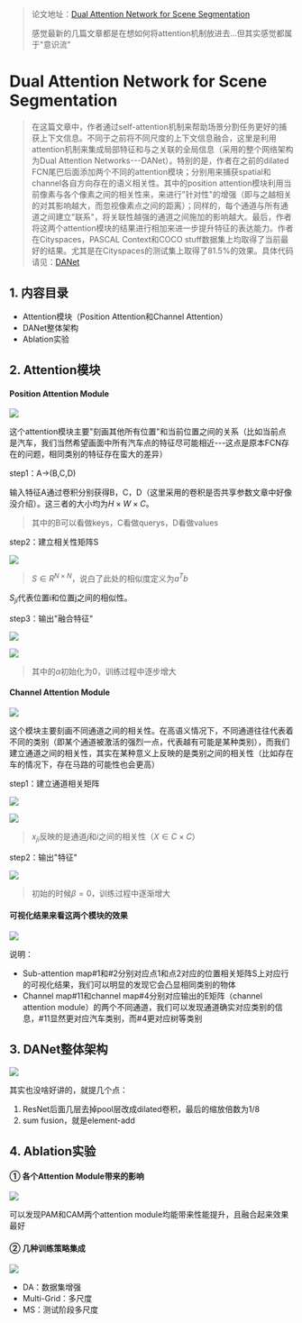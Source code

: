 > 论文地址：[Dual Attention Network for Scene Segmentation](https://arxiv.org/abs/1809.02983)
>
> 感觉最新的几篇文章都是在想如何将attention机制放进去...但其实感觉都属于"意识流"

# Dual Attention Network for Scene Segmentation

> 在这篇文章中，作者通过self-attention机制来帮助场景分割任务更好的捕获上下文信息。不同于之前将不同尺度的上下文信息融合，这里是利用attention机制来集成局部特征和与之关联的全局信息（采用的整个网络架构为Dual Attention Networks---DANet）。特别的是，作者在之前的dilated FCN尾巴后面添加两个不同的attention模块；分别用来捕获spatial和channel各自方向存在的语义相关性。其中的position attention模块利用当前像素与各个像素之间的相关性来，来进行"针对性"的增强（即与之越相关的对其影响越大，而忽视像素点之间的距离）；同样的，每个通道与所有通道之间建立"联系"，将关联性越强的通道之间施加的影响越大。最后，作者将这两个attention模块的结果进行相加来进一步提升特征的表达能力。作者在Cityspaces，PASCAL Context和COCO stuff数据集上均取得了当前最好的结果。尤其是在Cityspaces的测试集上取得了81.5%的效果。具体代码请见：[DANet](https://github.com/junfu1115/DANet)

## 1. 内容目录

- Attention模块（Position Attention和Channel Attention）
- DANet整体架构
- Ablation实验

## 2. Attention模块

#### **Position Attention Module**

![](png/a1.png)

这个attention模块主要"刻画其他所有位置"和当前位置之间的关系（比如当前点是汽车，我们当然希望画面中所有汽车点的特征尽可能相近---这点是原本FCN存在的问题，相同类别的特征存在蛮大的差异）

step1：A→(B,C,D)

输入特征A通过卷积分别获得B，C，D（这里采用的卷积是否共享参数文章中好像没介绍）。这三者的大小均为$H\times W\times C$。

> 其中的B可以看做keys，C看做querys，D看做values

step2：建立相关性矩阵S

![](png/a2.png)

> $S\in R^{N\times N}$，说白了此处的相似度定义为$a^Tb$

$S_{ji}$代表位置i和位置j之间的相似性。

step3：输出"融合特征"

![](png/a4.png)

![](png/a3.png)

> 其中的$\alpha$初始化为0，训练过程中逐步增大

#### **Channel Attention Module**

![](png/a5.png)

这个模块主要刻画不同通道之间的相关性。在高语义情况下，不同通道往往代表着不同的类别（即某个通道被激活的强烈一点，代表越有可能是某种类别），而我们建立通道之间的相关性，其实在某种意义上反映的是类别之间的相关性（比如存在车的情况下，存在马路的可能性也会更高）

step1：建立通道相关矩阵

![](png/a7.png)

![](png/a6.png)

> $x_{ji}$反映的是通道$j$和$i$之间的相关性（$X\in C\times C$）

step2：输出"特征"

![](png/a8.png)

> 初始的时候$\beta=0$，训练过程中逐渐增大

#### 可视化结果来看这两个模块的效果

![](png/a9.png)

说明：

- Sub-attention map#1和#2分别对应点1和点2对应的位置相关矩阵S上对应行的可视化结果，我们可以明显的发现它会凸显相同类别的物体
- Channel map#11和channel map#4分别对应输出的E矩阵（channel attention module）的两个不同通道，我们可以发现通道确实对应类别的信息，#11显然更对应汽车类别，而#4更对应树等类别

## 3. DANet整体架构 

![](png/a10.png)

其实也没啥好讲的，就提几个点：

1. ResNet后面几层去掉pool层改成dilated卷积，最后的缩放倍数为1/8
2. sum fusion，就是element-add

## 4. Ablation实验

#### ① 各个Attention Module带来的影响

![](png/a11.png)

可以发现PAM和CAM两个attention module均能带来性能提升，且融合起来效果最好

#### ② 几种训练策略集成

![](png/a12.png)

- DA：数据集增强
- Multi-Grid：多尺度
- MS：测试阶段多尺度

